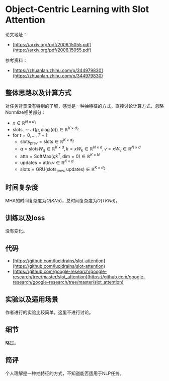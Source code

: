 # Object-Centric Learning with Slot Attention

论文地址：

- [https://arxiv.org/pdf/2006.15055.pdf](https://arxiv.org/pdf/2006.15055.pdf)

参考资料：

- [https://zhuanlan.zhihu.com/p/344979830](https://zhuanlan.zhihu.com/p/344979830)



## 整体思路以及计算方式

对任务背景没有特别的了解，感觉是一种抽特征的方式，直接讨论计算方式，忽略Normlize相关部分：

- $x\in \mathbb R^{N\times d_1}$
- $\text { slots } \sim \mathcal{N}(\mu, \operatorname{diag}(\sigma)) \in \mathbb{R}^{K \times d_2}$
- for $t=0,\ldots ,T-1$:
  - $\mathrm{slots}_{\mathrm{prev}}=\mathrm{slots}\in \mathbb R^{K\times d_2}$
  - $q= \mathrm{slots} W_q \in \mathbb R^{K\times d},k=x W_k\in \mathbb R^{N\times d}, v=xW_v \in \mathbb R^{N\times d}$
  - $\mathrm{attn}=\mathrm{SoftMax}(qk^T, \mathrm{dim}=0)\in \mathbb R^{K\times N}$
  - $\mathrm{updates=attn}.v\in \mathbb R^{K\times d}$
  - $\mathrm{slots= GRU(slots_{prev}, updates)} \in \mathbb R^{K\times d_2}$



## 时间复杂度

$\mathrm{MHA}$的时间复杂度为$O(KNd)$，总时间复杂度为$O(TKNd)$。



## 训练以及loss

没有变化。



## 代码

- [https://github.com/lucidrains/slot-attention](https://github.com/lucidrains/slot-attention)
- [https://github.com/google-research/google-research/tree/master/slot_attention](https://github.com/google-research/google-research/tree/master/slot_attention)



## 实验以及适用场景

作者进行的实验比较简单，这里不进行讨论。



## 细节

略过。



## 简评

个人理解是一种抽特征的方式，不知道能否适用于NLP任务。

